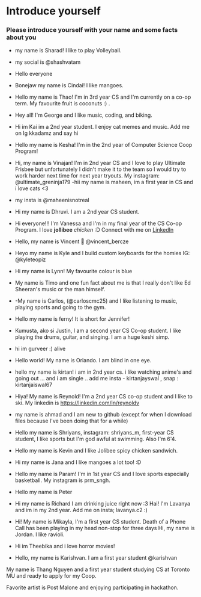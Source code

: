 # Introduce yourself 
### Please introduce yourself with your name and some facts about you
- my name is Sharad! I like to play Volleyball. 
- my social is @shashvatam
- Hello everyone
- Bonejaw my name is Cindai! I like mangoes. 
- Hello my name is Thao! I'm in 3rd year CS and I'm currently on a co-op term. My favourite fruit is coconuts :) .
- Hey all! I'm George and I like music, coding, and biking.
- Hi im Kai im a 2nd year student. I enjoy cat memes and music. Add me on Ig kkadamz and say hi 
- Hello my name is Kesha! I'm in the 2nd year of Computer Science Coop Program!
- Hi, my name is Vinajan! I'm in 2nd year CS and I love to play Ultimate Frisbee but unfortunately I didn't make it to the team so I would try to work harder next time for next year tryouts. My instagram: @ultimate_greninja179
-hii my name is maheen, im a first year in CS and i love cats <3
- my insta is @maheenisnotreal
- Hi my name is Dhruvi. I am a 2nd year CS student.
- Hi everyone!!! I'm Vanessa and I'm in my final year of the CS Co-op Program. I love **jollibee** _chicken_ :D Connect with me on [LinkedIn](https://www.linkedin.com/in/vanessalandayan/)
- Hello, my name is Vincent 👋 @vincent_bercze
- Heyo my name is Kyle and I build custom keyboards for the homies IG: @kyleteopiz
- Hi my name is Lynn! My favourite colour is blue
- My name is Timo and one fun fact about me is that I really don't like Ed Sheeran's music or the man himself.
- -My name is Carlos, (@carloscmc25) and I like listening to music, playing sports and going to the gym.
- Hello my name is ferny! It is short for Jennifer!
- Kumusta, ako si Justin, I am a second year CS Co-op student. I like playing the drums, guitar, and singing. I am a huge keshi simp.
- hi im gurveer :) alive
- Hello world! My name is Orlando. I am blind in one eye. 
- hello my name is kirtan! i am in 2nd year cs. i like watching anime's and going out ... and i am single .. add me  insta - kirtanjayswal , snap : kirtanjaiswal67
- Hiya! My name is Reynold! I'm a 2nd year CS co-op student and I like to ski. My linkedin is https://linkedin.com/in/reynoldv
- my name is ahmad and I am new to github (except for when I download files because I've been doing that for a while)
- Hello my name is Shriyans, instagram: shriyans_m, first-year CS student, I like sports but I'm god awful at swimming. Also I'm 6'4. 
- Hello my name is Kevin and I like Jolibee spicy chicken sandwich.
- Hi my name is Jana and I like mangoes a lot too! :D
- Hello my name is Param! I'm in 1st year CS and I love sports especially basketball. My instagram is prm_sngh.
- Hello my name is Peter
- Hi my name is Richard I am drinking juice right now :3
Hai! I'm Lavanya and im in my 2nd year. Add me on insta; lavanya.c2 :)
- Hi! My name is Mikayla, I'm a first year CS student. Death of a Phone Call has been playing in my head non-stop for three days 
Hi, my name is Jordan. I like ravioli.

- Hi im Theebika and i love horror movies!

- Hello, my name is Karishvan. I am a first year student @karishvan

My name is Thang Nguyen and a first year student studying CS at Toronto MU and ready to apply for my Coop.

Favorite artist is Post Malone and enjoying participating in hackathon.
